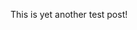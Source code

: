 <!-- title: foo asd -->
<!-- author: arcoiro -->
<!-- datetime: 2015-08-10 10:00:00 -->
<!-- tags: bola, guda -->

This is yet another test post!
